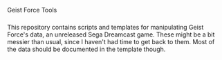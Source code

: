 Geist Force Tools
###

This repository contains scripts and templates for manipulating Geist Force's data, an unreleased Sega Dreamcast game.
These might be a bit messier than usual, since I haven't had time to get back to them. Most of the data should be documented in the template though.